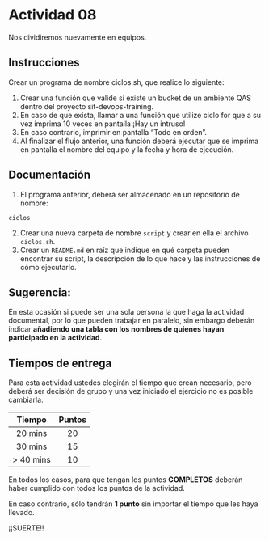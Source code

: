 # Actividad 08

Nos dividiremos nuevamente en equipos. 

## Instrucciones

Crear un programa de nombre ciclos.sh, que realice lo siguiente: 

1. Crear una función que valide si existe un bucket de un ambiente QAS dentro del proyecto sit-devops-training. 
2. En caso de que exista, llamar a una función que utilize ciclo for que a su vez imprima 10 veces en pantalla ¡Hay un intruso! 
3. En caso contrario, imprimir en pantalla “Todo en orden”. 
4. Al finalizar el flujo anterior, una función deberá ejecutar que se imprima en pantalla el nombre del equipo y la fecha y hora de ejecución.

## Documentación

1. El programa anterior, deberá ser almacenado en un repositorio de nombre: 

`ciclos`

2. Crear una nueva carpeta de nombre `script` y crear en ella el archivo `ciclos.sh`. 
3. Crear un `README.md` en raíz que indique en qué carpeta pueden encontrar su script, la descripción de lo que hace y las instrucciones de cómo ejecutarlo. 

## Sugerencia: 

En esta ocasión si puede ser una sola persona la que haga la actividad documental, por lo que pueden trabajar en paralelo, sin embargo deberán indicar  **añadiendo una tabla con los nombres de quienes hayan participado en la actividad**. 

## Tiempos de entrega

Para esta actividad ustedes elegirán el tiempo que crean necesario, pero deberá ser decisión de grupo y una vez iniciado el ejercicio no es posible cambiarla. 

<div align="center">

| Tiempo    | Puntos |
| :-------: | :-------------: |
| 20 mins   |  20             |
| 30 mins   | 15               | 
| > 40 mins | 10               | 

 </div align="center">

En todos los casos, para que tengan los puntos **COMPLETOS** deberán haber cumplido con todos los puntos de la actividad. 
 
En caso contrario, sólo tendrán **1 punto** sin importar el tiempo que les haya llevado. 
 
¡¡SUERTE!!
